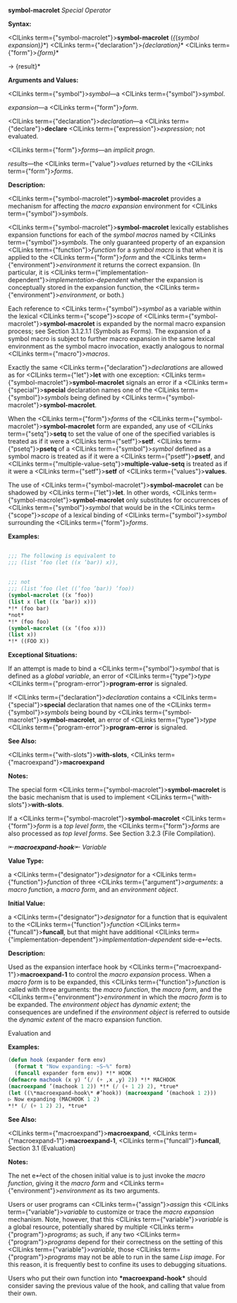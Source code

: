 **symbol-macrolet** *Special Operator* 



**Syntax:** 



<ClLinks  term={"symbol-macrolet"}><b>symbol-macrolet</b></ClLinks> (*\{*(*symbol expansion*)*\}*\*) <ClLinks  term={"declaration"}><i>\{declaration\}</i></ClLinks>\* <ClLinks  term={"form"}><i>\{form\}</i></ClLinks>\* 



→ \{result\}\* 



**Arguments and Values:** 



<ClLinks  term={"symbol"}><i>symbol</i></ClLinks>—a <ClLinks  term={"symbol"}><i>symbol</i></ClLinks>. 



*expansion*—a <ClLinks  term={"form"}><i>form</i></ClLinks>. 



<ClLinks  term={"declaration"}><i>declaration</i></ClLinks>—a <ClLinks  term={"declare"}><b>declare</b></ClLinks> <ClLinks  term={"expression"}><i>expression</i></ClLinks>; not evaluated. 



<ClLinks  term={"form"}><i>forms</i></ClLinks>—an *implicit progn*. 



*results*—the <ClLinks  term={"value"}><i>values</i></ClLinks> returned by the <ClLinks  term={"form"}><i>forms</i></ClLinks>. 



**Description:** 



<ClLinks  term={"symbol-macrolet"}><b>symbol-macrolet</b></ClLinks> provides a mechanism for affecting the *macro expansion* environment for <ClLinks  term={"symbol"}><i>symbols</i></ClLinks>. 



<ClLinks  term={"symbol-macrolet"}><b>symbol-macrolet</b></ClLinks> lexically establishes expansion functions for each of the *symbol macros* named by <ClLinks  term={"symbol"}><i>symbols</i></ClLinks>. The only guaranteed property of an expansion <ClLinks  term={"function"}><i>function</i></ClLinks> for a *symbol macro* is that when it is applied to the <ClLinks  term={"form"}><i>form</i></ClLinks> and the <ClLinks  term={"environment"}><i>environment</i></ClLinks> it returns the correct expansion. (In particular, it is <ClLinks  term={"implementation-dependent"}><i>implementation-dependent</i></ClLinks> whether the expansion is conceptually stored in the expansion function, the <ClLinks  term={"environment"}><i>environment</i></ClLinks>, or both.) 



Each reference to <ClLinks  term={"symbol"}><i>symbol</i></ClLinks> as a variable within the lexical <ClLinks  term={"scope"}><i>scope</i></ClLinks> of <ClLinks  term={"symbol-macrolet"}><b>symbol-macrolet</b></ClLinks> is expanded by the normal macro expansion process; see Section 3.1.2.1.1 (Symbols as Forms). The expansion of a symbol macro is subject to further macro expansion in the same lexical environment as the symbol macro invocation, exactly analogous to normal <ClLinks  term={"macro"}><i>macros</i></ClLinks>. 



Exactly the same <ClLinks  term={"declaration"}><i>declarations</i></ClLinks> are allowed as for <ClLinks  term={"let"}><b>let</b></ClLinks> with one exception: <ClLinks  term={"symbol-macrolet"}><b>symbol-macrolet</b></ClLinks> signals an error if a <ClLinks  term={"special"}><b>special</b></ClLinks> declaration names one of the <ClLinks  term={"symbol"}><i>symbols</i></ClLinks> being defined by <ClLinks  term={"symbol-macrolet"}><b>symbol-macrolet</b></ClLinks>. 



When the <ClLinks  term={"form"}><i>forms</i></ClLinks> of the <ClLinks  term={"symbol-macrolet"}><b>symbol-macrolet</b></ClLinks> form are expanded, any use of <ClLinks  term={"setq"}><b>setq</b></ClLinks> to set the value of one of the specified variables is treated as if it were a <ClLinks  term={"setf"}><b>setf</b></ClLinks>. <ClLinks  term={"psetq"}><b>psetq</b></ClLinks> of a <ClLinks  term={"symbol"}><i>symbol</i></ClLinks> defined as a symbol macro is treated as if it were a <ClLinks  term={"psetf"}><b>psetf</b></ClLinks>, and <ClLinks  term={"multiple-value-setq"}><b>multiple-value-setq</b></ClLinks> is treated as if it were a <ClLinks  term={"setf"}><b>setf</b></ClLinks> of <ClLinks  term={"values"}><b>values</b></ClLinks>. 



The use of <ClLinks  term={"symbol-macrolet"}><b>symbol-macrolet</b></ClLinks> can be shadowed by <ClLinks  term={"let"}><b>let</b></ClLinks>. In other words, <ClLinks  term={"symbol-macrolet"}><b>symbol-macrolet</b></ClLinks> only substitutes for occurrences of <ClLinks  term={"symbol"}><i>symbol</i></ClLinks> that would be in the <ClLinks  term={"scope"}><i>scope</i></ClLinks> of a lexical binding of <ClLinks  term={"symbol"}><i>symbol</i></ClLinks> surrounding the <ClLinks  term={"form"}><i>forms</i></ClLinks>. 



**Examples:**
```lisp
 
;;; The following is equivalent to 
;;; (list ’foo (let ((x ’bar)) x)), 
 
 
;;; not 
;;; (list ’foo (let ((’foo ’bar)) ’foo)) 
(symbol-macrolet ((x ’foo)) 
(list x (let ((x ’bar)) x))) 
*!* (foo bar) 
*not* 
*!* (foo foo) 
(symbol-macrolet ((x ’(foo x))) 
(list x)) 
*!* ((FOO X)) 
```
**Exceptional Situations:** 



If an attempt is made to bind a <ClLinks  term={"symbol"}><i>symbol</i></ClLinks> that is defined as a *global variable*, an error of <ClLinks  term={"type"}><i>type</i></ClLinks> <ClLinks  term={"program-error"}><b>program-error</b></ClLinks> is signaled. 



If <ClLinks  term={"declaration"}><i>declaration</i></ClLinks> contains a <ClLinks  term={"special"}><b>special</b></ClLinks> declaration that names one of the <ClLinks  term={"symbol"}><i>symbols</i></ClLinks> being bound by <ClLinks  term={"symbol-macrolet"}><b>symbol-macrolet</b></ClLinks>, an error of <ClLinks  term={"type"}><i>type</i></ClLinks> <ClLinks  term={"program-error"}><b>program-error</b></ClLinks> is signaled. 



**See Also:** 



<ClLinks  term={"with-slots"}><b>with-slots</b></ClLinks>, <ClLinks  term={"macroexpand"}><b>macroexpand</b></ClLinks> 



**Notes:** 



The special form <ClLinks  term={"symbol-macrolet"}><b>symbol-macrolet</b></ClLinks> is the basic mechanism that is used to implement <ClLinks  term={"with-slots"}><b>with-slots</b></ClLinks>. 



If a <ClLinks  term={"symbol-macrolet"}><b>symbol-macrolet</b></ClLinks> <ClLinks  term={"form"}><i>form</i></ClLinks> is a *top level form*, the <ClLinks  term={"form"}><i>forms</i></ClLinks> are also processed as *top level forms*. See Section 3.2.3 (File Compilation). 



*⇤***macroexpand-hook***⇤ Variable* 



**Value Type:** 



a <ClLinks  term={"designator"}><i>designator</i></ClLinks> for a <ClLinks  term={"function"}><i>function</i></ClLinks> of three <ClLinks  term={"argument"}><i>arguments</i></ClLinks>: a *macro function*, a *macro form*, and an *environment object*. 



**Initial Value:** 



a <ClLinks  term={"designator"}><i>designator</i></ClLinks> for a function that is equivalent to the <ClLinks  term={"function"}><i>function</i></ClLinks> <ClLinks  term={"funcall"}><b>funcall</b></ClLinks>, but that might have additional <ClLinks  term={"implementation-dependent"}><i>implementation-dependent</i></ClLinks> side-e↵ects. 



**Description:** 



Used as the expansion interface hook by <ClLinks  term={"macroexpand-1"}><b>macroexpand-1</b></ClLinks> to control the *macro expansion* process. When a *macro form* is to be expanded, this <ClLinks  term={"function"}><i>function</i></ClLinks> is called with three arguments: the *macro function*, the *macro form*, and the <ClLinks  term={"environment"}><i>environment</i></ClLinks> in which the *macro form* is to be expanded. The *environment object* has *dynamic extent*; the consequences are undefined if the *environment object* is referred to outside the *dynamic extent* of the macro expansion function. 



Evaluation and 



 



 



**Examples:**
```lisp
(defun hook (expander form env) 
  (format t "Now expanding: ~S~%" form) 
  (funcall expander form env)) *!* HOOK 
(defmacro machook (x y) ‘(/ (+ ,x ,y) 2)) *!* MACHOOK 
(macroexpand ’(machook 1 2)) *!* (/ (+ 1 2) 2), *true* 
(let ((\*macroexpand-hook\* #’hook)) (macroexpand ’(machook 1 2))) 
▷ Now expanding (MACHOOK 1 2) 
*!* (/ (+ 1 2) 2), *true* 
```
**See Also:** 



<ClLinks  term={"macroexpand"}><b>macroexpand</b></ClLinks>, <ClLinks  term={"macroexpand-1"}><b>macroexpand-1</b></ClLinks>, <ClLinks  term={"funcall"}><b>funcall</b></ClLinks>, Section 3.1 (Evaluation) 



**Notes:** 



The net e↵ect of the chosen initial value is to just invoke the *macro function*, giving it the *macro form* and <ClLinks  term={"environment"}><i>environment</i></ClLinks> as its two arguments. 



Users or user programs can <ClLinks  term={"assign"}><i>assign</i></ClLinks> this <ClLinks  term={"variable"}><i>variable</i></ClLinks> to customize or trace the *macro expansion* mechanism. Note, however, that this <ClLinks  term={"variable"}><i>variable</i></ClLinks> is a global resource, potentially shared by multiple <ClLinks  term={"program"}><i>programs</i></ClLinks>; as such, if any two <ClLinks  term={"program"}><i>programs</i></ClLinks> depend for their correctness on the setting of this <ClLinks  term={"variable"}><i>variable</i></ClLinks>, those <ClLinks  term={"program"}><i>programs</i></ClLinks> may not be able to run in the same *Lisp image*. For this reason, it is frequently best to confine its uses to debugging situations. 



Users who put their own function into **\*macroexpand-hook\*** should consider saving the previous value of the hook, and calling that value from their own. 



